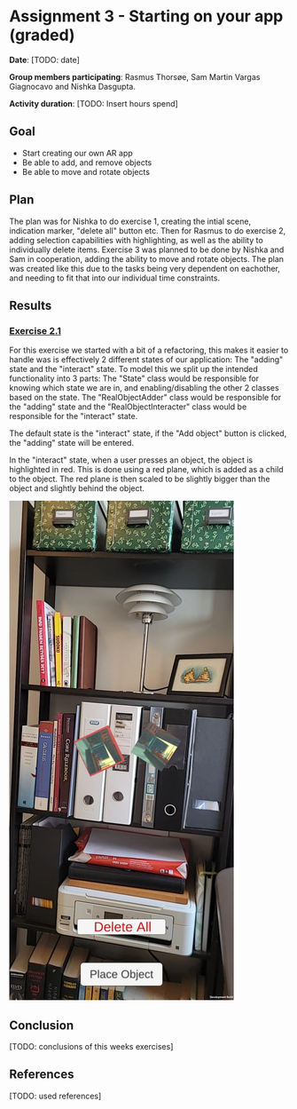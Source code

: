 # Assignment 3 - Starting on your app (graded)

**Date**: [TODO: date]

**Group members participating**: Rasmus Thorsøe, Sam Martin Vargas Giagnocavo and Nishka Dasgupta.

**Activity duration**: [TODO: Insert hours spend]

## Goal
- Start creating our own AR app
- Be able to add, and remove objects
- Be able to move and rotate objects

## Plan
The plan was for Nishka to do exercise 1, creating the intial scene, indication marker, "delete all" button etc. Then for Rasmus to do exercise 2, adding selection capabilities with highlighting, as well as the ability to individually delete items. Exercise 3 was planned to be done by Nishka and Sam in cooperation, adding the ability to move and rotate objects. The plan was created like this due to the tasks being very dependent on eachother, and needing to fit that into our individual time constraints.  

## Results



### <ins>Exercise 2.1</ins>
For this exercise we started with a bit of a refactoring, this makes it easier to handle was is effectively 2 different states of our application: The "adding" state and the "interact" state. To model this we split up the intended functionality into 3 parts: The "State" class would be responsible for knowing which state we are in, and enabling/disabling the other 2 classes based on the state. The "RealObjectAdder" class would be responsible for the "adding" state and the "RealObjectInteracter" class would be responsible for the "interact" state. 

The default state is the "interact" state, if the "Add object" button is clicked, the "adding" state will be entered. 

In the "interact" state, when a user presses an object, the object is highlighted in red. This is done using a red plane, which is added as a child to the object. The red plane is then scaled to be slightly bigger than the object and slightly behind the object. 

![img](media/assignment_3/red_highlight.jpg)


## Conclusion
[TODO: conclusions of this weeks exercises]

## References
[TODO: used references]
